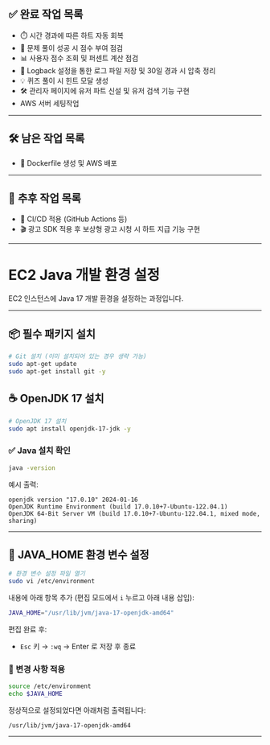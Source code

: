 ## ✅ 완료 작업 목록

- ⏱️ 시간 경과에 따른 하트 자동 회복
- 🧠 문제 풀이 성공 시 점수 부여 점검
- 📊 사용자 점수 조회 및 퍼센트 계산 점검
- 📝 Logback 설정을 통한 로그 파일 저장 및 30일 경과 시 압축 정리
- 💡 퀴즈 풀이 시 힌트 모달 생성
- 🛠️ 관리자 페이지에 유저 파트 신설 및 유저 검색 기능 구현
- AWS 서버 세팅작업
---

## 🛠️ 남은 작업 목록

- 🐳 Dockerfile 생성 및 AWS 배포

---

## 🧩 추후 작업 목록

- 🔁 CI/CD 적용 (GitHub Actions 등)
- 🎬 광고 SDK 적용 후 보상형 광고 시청 시 하트 지급 기능 구현




---

# EC2 Java 개발 환경 설정

EC2 인스턴스에 Java 17 개발 환경을 설정하는 과정입니다.

---

## 📦 필수 패키지 설치

```bash
# Git 설치 (이미 설치되어 있는 경우 생략 가능)
sudo apt-get update
sudo apt-get install git -y
```

## ☕ OpenJDK 17 설치

```bash
# OpenJDK 17 설치
sudo apt install openjdk-17-jdk -y
```

### ✅ Java 설치 확인

```bash
java -version
```

예시 출력:
```
openjdk version "17.0.10" 2024-01-16
OpenJDK Runtime Environment (build 17.0.10+7-Ubuntu-122.04.1)
OpenJDK 64-Bit Server VM (build 17.0.10+7-Ubuntu-122.04.1, mixed mode, sharing)
```

---

## 🔧 JAVA_HOME 환경 변수 설정

```bash
# 환경 변수 설정 파일 열기
sudo vi /etc/environment
```

내용에 아래 항목 추가 (편집 모드에서 `i` 누르고 아래 내용 삽입):

```bash
JAVA_HOME="/usr/lib/jvm/java-17-openjdk-amd64"
```

편집 완료 후:
- `Esc` 키 → `:wq` → Enter 로 저장 후 종료

### 📌 변경 사항 적용

```bash
source /etc/environment
echo $JAVA_HOME
```

정상적으로 설정되었다면 아래처럼 출력됩니다:

```
/usr/lib/jvm/java-17-openjdk-amd64
```

---
